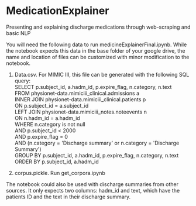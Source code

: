 # MedicationExplainer
Presenting and explaining discharge medications through web-scraping and basic NLP

You will need the following data to run medicineExplainerFinal.ipynb. While the notebook expects this data in the base folder of your google drive, the name and location of files can be customized with minor modification to the notebook.

1) Data.csv. For MIMIC III, this file can be generated with the following SQL query: \
SELECT p.subject_id, a.hadm_id, p.expire_flag, n.category, n.text\
FROM physionet-data.mimiciii_clinical.admissions a\
INNER JOIN physionet-data.mimiciii_clinical.patients p\
    ON p.subject_id = a.subject_id\
LEFT JOIN physionet-data.mimiciii_notes.noteevents n \
    ON n.hadm_id = a.hadm_id \
WHERE n.category is not null \
AND p.subject_id < 2000 \
AND p.expire_flag = 0 \
AND (n.category = 'Discharge summary' or n.category = 'Discharge Summary') \
GROUP BY p.subject_id, a.hadm_id, p.expire_flag, n.category, n.text \
ORDER BY p.subject_id, a.hadm_id 

2. corpus.pickle. Run get_corpora.ipynb

The notebook could also be used with discharge summaries from other sources. It only expects two columns: hadm_id and text, which have the patients ID and the text in their discharge summary. 
